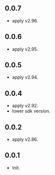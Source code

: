 ## 0.0.7

* apply v2.96.

## 0.0.6

* apply v2.95.

## 0.0.5

* apply v2.94.

## 0.0.4

* apply v2.92.
* lower sdk version.

## 0.0.2

* apply v2.86.

## 0.0.1

* Init.

